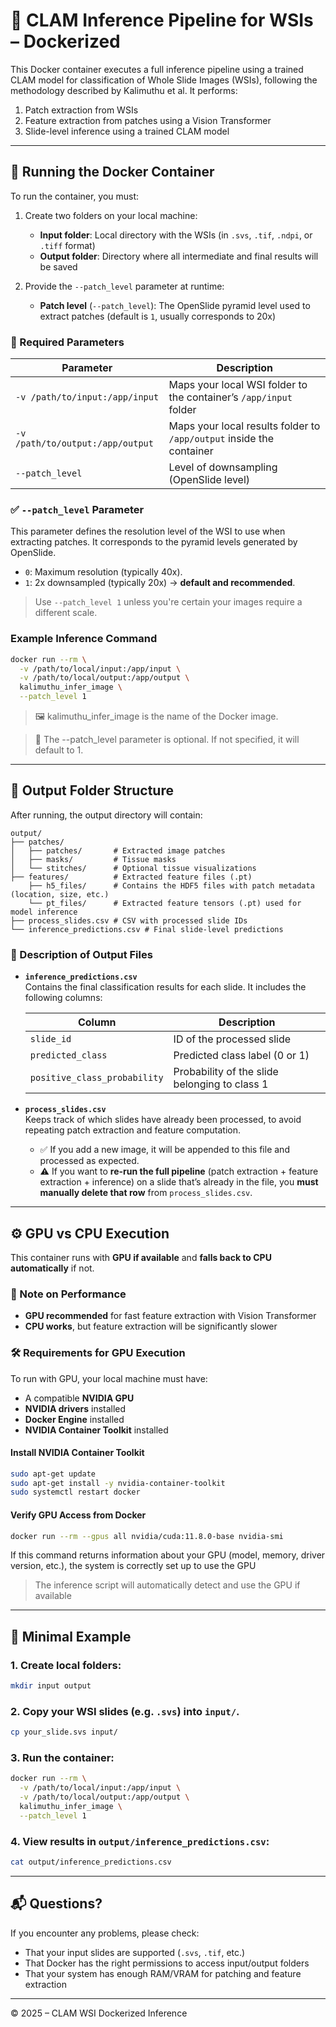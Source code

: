 # 🧠 CLAM Inference Pipeline for WSIs – Dockerized

This Docker container executes a full inference pipeline using a trained CLAM model for classification of Whole Slide Images (WSIs), following the methodology described by Kalimuthu et al. It performs:

1. Patch extraction from WSIs
2. Feature extraction from patches using a Vision Transformer
3. Slide-level inference using a trained CLAM model

---

## 🚀 Running the Docker Container

To run the container, you must:

1. Create two folders on your local machine:
    - **Input folder**: Local directory with the WSIs (in `.svs`, `.tif`, `.ndpi`, or `.tiff` format)
    - **Output folder**: Directory where all intermediate and final results will be saved

2. Provide the `--patch_level` parameter at runtime:
    - **Patch level** (`--patch_level`): The OpenSlide pyramid level used to extract patches (default is `1`, usually corresponds to 20x)

### 🧾 Required Parameters

| Parameter     | Description                                                                            |
|---------------|----------------------------------------------------------------------------------------|
| `-v /path/to/input:/app/input`  | Maps your local WSI folder to the container’s `/app/input` folder    |
| `-v /path/to/output:/app/output`| Maps your local results folder to `/app/output` inside the container |
| `--patch_level` | Level of downsampling (OpenSlide level)                             |

### ✅ `--patch_level` Parameter

This parameter defines the resolution level of the WSI to use when extracting patches. It corresponds to the pyramid levels generated by OpenSlide.

- `0`: Maximum resolution (typically 40x).
- `1`: 2x downsampled (typically 20x) → **default and recommended**.

> Use `--patch_level 1` unless you're certain your images require a different scale.

### Example Inference Command

```bash
docker run --rm \
  -v /path/to/local/input:/app/input \
  -v /path/to/local/output:/app/output \
  kalimuthu_infer_image \
  --patch_level 1
```

> 🖼️ kalimuthu_infer_image is the name of the Docker image.

> 🔁 The --patch_level parameter is optional. If not specified, it will default to 1.

---

## 📁 Output Folder Structure

After running, the output directory will contain:

```
output/
├── patches/
│   ├── patches/       # Extracted image patches
│   ├── masks/         # Tissue masks
│   └── stitches/      # Optional tissue visualizations
├── features/          # Extracted feature files (.pt)
    ├── h5_files/      # Contains the HDF5 files with patch metadata (location, size, etc.)
    └── pt_files/      # Extracted feature tensors (.pt) used for model inference
├── process_slides.csv # CSV with processed slide IDs
└── inference_predictions.csv # Final slide-level predictions
```

### 📄 Description of Output Files

- **`inference_predictions.csv`**  
  Contains the final classification results for each slide. It includes the following columns:

  | Column                     | Description                                      |
  |----------------------------|--------------------------------------------------|
  | `slide_id`                 | ID of the processed slide                        |
  | `predicted_class`          | Predicted class label (0 or 1)                   |
  | `positive_class_probability` | Probability of the slide belonging to class 1 |
  
- **`process_slides.csv`**  
  Keeps track of which slides have already been processed, to avoid repeating patch extraction and feature computation.

  - ✅ If you add a new image, it will be appended to this file and processed as expected.
  - ⚠️ If you want to **re-run the full pipeline** (patch extraction + feature extraction + inference) on a slide that’s already in the file, you **must manually delete that row** from `process_slides.csv`.

---

## ⚙️ GPU vs CPU Execution

This container runs with **GPU if available** and **falls back to CPU automatically** if not.

### 🧠 Note on Performance

- **GPU recommended** for fast feature extraction with Vision Transformer
- **CPU works**, but feature extraction will be significantly slower

### 🛠️ Requirements for GPU Execution

To run with GPU, your local machine must have:

- A compatible **NVIDIA GPU**
- **NVIDIA drivers** installed
- **Docker Engine** installed
- **NVIDIA Container Toolkit** installed

#### Install NVIDIA Container Toolkit

```bash
sudo apt-get update
sudo apt-get install -y nvidia-container-toolkit
sudo systemctl restart docker
```

#### Verify GPU Access from Docker

```bash
docker run --rm --gpus all nvidia/cuda:11.8.0-base nvidia-smi
```

If this command returns information about your GPU (model, memory, driver version, etc.), the system is correctly set up to use the GPU

> The inference script will automatically detect and use the GPU if available

---

## 🧪 Minimal Example

### 1. Create local folders:

```bash
mkdir input output
```

### 2. Copy your WSI slides (e.g. `.svs`) into `input/`.

```bash
cp your_slide.svs input/
```

### 3. Run the container:

```bash
docker run --rm \
  -v /path/to/local/input:/app/input \
  -v /path/to/local/output:/app/output \
  kalimuthu_infer_image \
  --patch_level 1
```

### 4. View results in `output/inference_predictions.csv`:

```bash
cat output/inference_predictions.csv
```

---

## 📬 Questions?

If you encounter any problems, please check:

- That your input slides are supported (`.svs`, `.tif`, etc.)
- That Docker has the right permissions to access input/output folders
- That your system has enough RAM/VRAM for patching and feature extraction

---

© 2025 – CLAM WSI Dockerized Inference

